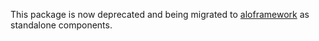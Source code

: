This package is now deprecated and being migrated to [aloframework](https://github.com/aloframework) as standalone components.
